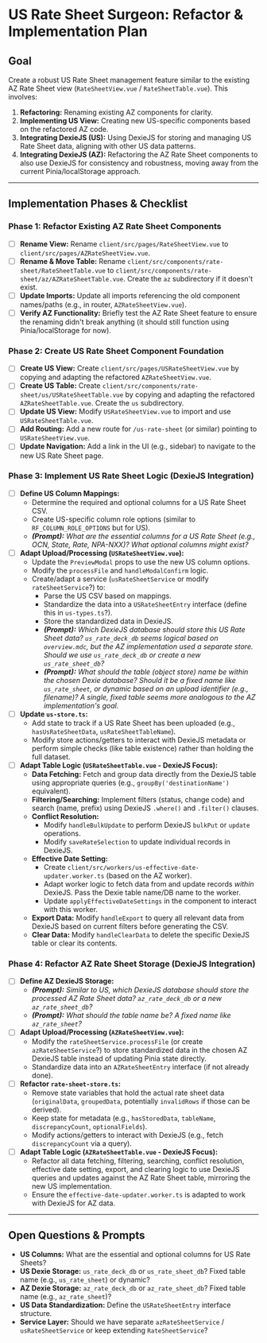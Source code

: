 # US Rate Sheet Surgeon: Refactor & Implementation Plan

## Goal

Create a robust US Rate Sheet management feature similar to the existing AZ Rate Sheet view (`RateSheetView.vue` / `RateSheetTable.vue`). This involves:

1.  **Refactoring:** Renaming existing AZ components for clarity.
2.  **Implementing US View:** Creating new US-specific components based on the refactored AZ code.
3.  **Integrating DexieJS (US):** Using DexieJS for storing and managing US Rate Sheet data, aligning with other US data patterns.
4.  **Integrating DexieJS (AZ):** Refactoring the AZ Rate Sheet components to also use DexieJS for consistency and robustness, moving away from the current Pinia/localStorage approach.

---

## Implementation Phases & Checklist

### Phase 1: Refactor Existing AZ Rate Sheet Components

- [ ] **Rename View:** Rename `client/src/pages/RateSheetView.vue` to `client/src/pages/AZRateSheetView.vue`.
- [ ] **Rename & Move Table:** Rename `client/src/components/rate-sheet/RateSheetTable.vue` to `client/src/components/rate-sheet/az/AZRateSheetTable.vue`. Create the `az` subdirectory if it doesn't exist.
- [ ] **Update Imports:** Update all imports referencing the old component names/paths (e.g., in router, `AZRateSheetView.vue`).
- [ ] **Verify AZ Functionality:** Briefly test the AZ Rate Sheet feature to ensure the renaming didn't break anything (it should still function using Pinia/localStorage for now).

### Phase 2: Create US Rate Sheet Component Foundation

- [ ] **Create US View:** Create `client/src/pages/USRateSheetView.vue` by copying and adapting the refactored `AZRateSheetView.vue`.
- [ ] **Create US Table:** Create `client/src/components/rate-sheet/us/USRateSheetTable.vue` by copying and adapting the refactored `AZRateSheetTable.vue`. Create the `us` subdirectory.
- [ ] **Update US View:** Modify `USRateSheetView.vue` to import and use `USRateSheetTable.vue`.
- [ ] **Add Routing:** Add a new route for `/us-rate-sheet` (or similar) pointing to `USRateSheetView.vue`.
- [ ] **Update Navigation:** Add a link in the UI (e.g., sidebar) to navigate to the new US Rate Sheet page.

### Phase 3: Implement US Rate Sheet Logic (DexieJS Integration)

- [ ] **Define US Column Mappings:**
  - Determine the required and optional columns for a US Rate Sheet CSV.
  - Create US-specific column role options (similar to `RF_COLUMN_ROLE_OPTIONS` but for US).
  - _**(Prompt):** What are the essential columns for a US Rate Sheet (e.g., OCN, State, Rate, NPA-NXX)? What optional columns might exist?_
- [ ] **Adapt Upload/Processing (`USRateSheetView.vue`):**
  - Update the `PreviewModal` props to use the new US column options.
  - Modify the `processFile` and `handleModalConfirm` logic.
  - Create/adapt a service (`usRateSheetService` or modify `rateSheetService`?) to:
    - Parse the US CSV based on mappings.
    - Standardize the data into a `USRateSheetEntry` interface (define this in `us-types.ts`?).
    - Store the standardized data in DexieJS.
    - _**(Prompt):** Which DexieJS database should store this US Rate Sheet data? `us_rate_deck_db` seems logical based on `overview.mdc`, but the AZ implementation used a separate store. Should we use `us_rate_deck_db` or create a new `us_rate_sheet_db`?_
    - _**(Prompt):** What should the table (object store) name be within the chosen Dexie database? Should it be a fixed name like `us_rate_sheet`, or dynamic based on an upload identifier (e.g., filename)? A single, fixed table seems more analogous to the AZ implementation's goal._
- [ ] **Update `us-store.ts`:**
  - Add state to track if a US Rate Sheet has been uploaded (e.g., `hasUsRateSheetData`, `usRateSheetTableName`).
  - Modify store actions/getters to interact with DexieJS metadata or perform simple checks (like table existence) rather than holding the full dataset.
- [ ] **Adapt Table Logic (`USRateSheetTable.vue` - DexieJS Focus):**
  - **Data Fetching:** Fetch and group data directly from the DexieJS table using appropriate queries (e.g., `groupBy('destinationName')` equivalent).
  - **Filtering/Searching:** Implement filters (status, change code) and search (name, prefix) using DexieJS `.where()` and `.filter()` clauses.
  - **Conflict Resolution:**
    - Modify `handleBulkUpdate` to perform DexieJS `bulkPut` or `update` operations.
    - Modify `saveRateSelection` to update individual records in DexieJS.
  - **Effective Date Setting:**
    - Create `client/src/workers/us-effective-date-updater.worker.ts` (based on the AZ worker).
    - Adapt worker logic to fetch data from and update records _within_ DexieJS. Pass the Dexie table name/DB name to the worker.
    - Update `applyEffectiveDateSettings` in the component to interact with this worker.
  - **Export Data:** Modify `handleExport` to query all relevant data from DexieJS based on current filters before generating the CSV.
  - **Clear Data:** Modify `handleClearData` to delete the specific DexieJS table or clear its contents.

### Phase 4: Refactor AZ Rate Sheet Storage (DexieJS Integration)

- [ ] **Define AZ DexieJS Storage:**
  - _**(Prompt):** Similar to US, which DexieJS database should store the processed AZ Rate Sheet data? `az_rate_deck_db` or a new `az_rate_sheet_db`?_
  - _**(Prompt):** What should the table name be? A fixed name like `az_rate_sheet`?_
- [ ] **Adapt Upload/Processing (`AZRateSheetView.vue`):**
  - Modify the `rateSheetService.processFile` (or create `azRateSheetService`?) to store standardized data in the chosen AZ DexieJS table instead of updating Pinia state directly.
  - Standardize data into an `AZRateSheetEntry` interface (if not already done).
- [ ] **Refactor `rate-sheet-store.ts`:**
  - Remove state variables that hold the actual rate sheet data (`originalData`, `groupedData`, potentially `invalidRows` if those can be derived).
  - Keep state for metadata (e.g., `hasStoredData`, `tableName`, `discrepancyCount`, `optionalFields`).
  - Modify actions/getters to interact with DexieJS (e.g., fetch `discrepancyCount` via a query).
- [ ] **Adapt Table Logic (`AZRateSheetTable.vue` - DexieJS Focus):**
  - Refactor all data fetching, filtering, searching, conflict resolution, effective date setting, export, and clearing logic to use DexieJS queries and updates against the AZ Rate Sheet table, mirroring the new US implementation.
  - Ensure the `effective-date-updater.worker.ts` is adapted to work with DexieJS for AZ data.

---

## Open Questions & Prompts

- **US Columns:** What are the essential and optional columns for US Rate Sheets?
- **US Dexie Storage:** `us_rate_deck_db` or `us_rate_sheet_db`? Fixed table name (e.g., `us_rate_sheet`) or dynamic?
- **AZ Dexie Storage:** `az_rate_deck_db` or `az_rate_sheet_db`? Fixed table name (e.g., `az_rate_sheet`)?
- **US Data Standardization:** Define the `USRateSheetEntry` interface structure.
- **Service Layer:** Should we have separate `azRateSheetService` / `usRateSheetService` or keep extending `RateSheetService`?
